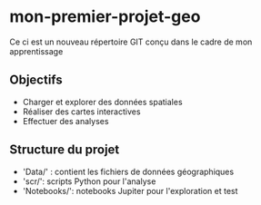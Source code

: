 
# mon-premier-projet-geo
Ce ci est un nouveau répertoire GIT conçu dans le cadre de mon apprentissage
 
## Objectifs
- Charger et explorer des données spatiales 
- Réaliser des cartes interactives
- Effectuer des analyses

## Structure du projet 
- 'Data/' : contient les fichiers de données géographiques
- 'scr/': scripts Python pour l'analyse
- 'Notebooks/': notebooks Jupiter pour l'exploration et test
